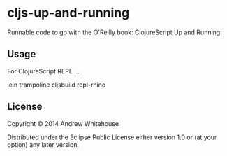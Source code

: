 # cljs-up-and-running

Runnable code to go with the O'Reilly book: ClojureScript Up and Running

## Usage

For ClojureScript REPL ...

lein trampoline cljsbuild repl-rhino

## License

Copyright © 2014 Andrew Whitehouse

Distributed under the Eclipse Public License either version 1.0 or (at
your option) any later version.
